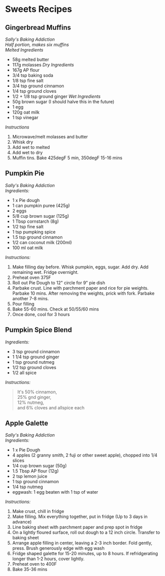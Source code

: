 # Sweets Recipes

## Gingerbread Muffins
*Sally's Baking Addiction*  
*Half portion, makes six muffins*  
*Melted Ingredients*
- 58g melted butter
- 117g molasses
*Dry Ingredients*
- 167g AP flour
- 3/4 tsp baking soda
- 1/8 tsp fine salt
- 3/4 tsp ground cinnamon
- 1/4 tsp ground cloves
- 1/2 + 1/8 tsp ground ginger
*Wet Ingredients*
- 50g brown sugar (I should halve this in the future)
- 1 egg
- 120g oat milk
- 1 tsp vinegar

*Instructions*
1. Microwave/melt molasses and butter
2. Whisk dry
3. Add wet to melted
4. Add wet to dry
5. Muffin tins.  Bake 425degF 5 min, 350degF 15-16 mins


## Pumpkin Pie
*Sally's Baking Addiction*  
*Ingredients:*
- 1 x Pie dough
- 1 can pumpkin puree (425g)
- 2 eggs
- 5/8 cup brown sugar (125g)
- 1 Tbsp cornstarch (8g)
- 1/2 tsp fine salt
- 1 tsp pumpking spice
- 1.5 tsp ground cinnamon
- 1/2 can coconut milk (200ml)
- 100 ml oat milk

*Instructions:*
1. Make filling day before.  Whisk pumpkin, eggs, sugar.  Add dry.  Add remaining wet.  Fridge overnight.  
2. Preheat oven 375F  
3. Roll out Pie Dough to 12" circle for 9" pie dish  
4. Parbake crust.  Line with parchment paper and rice for pie weights.  Parbake 10 mins.  After removing the weights, prick with fork.  Parbake another 7-8 mins.  
5. Pour filling  
6. Bake 55-60 mins.  Check at 50/55/60 mins  
7. Once done, cool for 3 hours  


## Pumpkin Spice Blend
*Ingredients:*
- 3 tsp ground cinnamon
- 1 1/4 tsp ground ginger
- 1 tsp ground nutmeg
- 1/2 tsp ground cloves
- 1/2 all spice

*Instructions:*
> It's 50% cinnamon,  
> 25% gnd ginger,  
> 12% nutmeg,  
> and 6% cloves and allspice each


## Apple Galette
*Sally's Baking Addiction*  
*Ingredients:*
- 1 x Pie Dough
- 4 apples (2 granny smith, 2 fuji or other sweet apple), chopped into 1/4 slices
- 1/4 cup brown sugar (50g)
- 1.5 Tbsp AP flour (12g)
- 2 tsp lemon juice
- 1 tsp ground cinnamon
- 1/4 tsp nutmeg
- eggwash: 1 egg beaten with 1 tsp of water

*Instructions:*
1. Make crust, chill in fridge
2. Make filling.  Mix everything together, put in fridge (Up to 3 days in advance)
3. Line baking sheet with parchment paper and prep spot in fridge
4. On a lightly floured surface, roll out dough to a 12 inch circle.  Transfer to baking sheet
5. Arrange apple filling in center, leaving a 2-3 inch border.  Fold gently, press.  Brush generously edge with egg wash
6. Fridge shaped galette for 15-20 minutes, up to 8 hours.  If refridgerating longer than 1-2 hours, cover lightly.
7. Preheat oven to 400F
8. Bake 35-36 mins